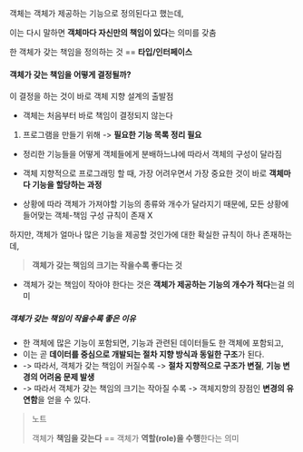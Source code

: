 객체는 객체가 제공하는 기능으로 정의된다고 했는데, 

이는 다시 말하면 **객체마다 자신만의 책임이 있다**는 의미를 갖춤 

한 객체가 갖는 책임을 정의하는 것 == **타입/인터페이스**

#### 객체가 갖는 책임을 어떻게 결정될까? 
이 결정을 하는 것이 바로 객체 지향 설계의 출발점 

- 객체는 처음부터 바로 책임이 결정되지 않는다
1. 프로그램을 만들기 위해 -> **필요한 기능 목록 정리 필요**

- 정리한 기능들을 어떻게 객체들에게 분배하느냐에 따라서 객체의 구성이 달라짐 

- 객체 지향적으로 프로그래밍 할 때, 가장 어려우면서 가장 중요한 것이 바로 **객체마다 기능을 할당하는 과정**
- 상황에 따라 객체가 가져야할 기능의 종류와 개수가 달라지기 때문에, 모든 상황에 들어맞는 객체-책임 구성 규칙이 존재 X

하지만, 객체가 얼마나 많은 기능을 제공할 것인가에 대한 확실한 규칙이 하나 존재하는데,
> **객체가 갖는 책임의 크기는 작을수록 좋다는 것**
- 객체가 갖는 책임이 작아야 한다는 것은 **객체가 제공하는 기능의 개수가 적다**는걸 의미

##### 객체가 갖는 책임이 작을수록 좋은 이유

- 한 객체에 많은 기능이 포함되면, 기능과 관련된 데이터들도 한 객체에 포함되고, 
- 이는 곧 **데이터를 중심으로 개발되는 절차 지향 방식과 동일한 구조**가 된다.
- -> 따라서, 객체가 갖는 책임이 커질수록 -> **절차 지향적으로 구조가 변질**, **기능 변경의 어려움 문제 발생**
- -> 따라서 객체가 갖는 책임의 크기는 작아질 수록 -> 객체지향의 장점인 **변경의 유연함**을 얻을 수 있다.


> 노트 
> 
> 객체가 **책임을 갖는다** == 객체가 **역할(role)을 수행**한다는 의미



